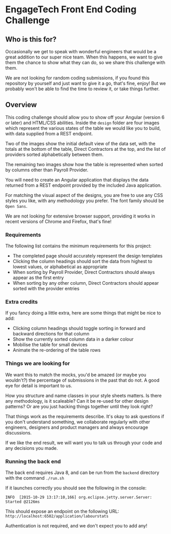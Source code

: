 # EngageTech Front End Coding Challenge

## Who is this for?

Occasionally we get to speak with wonderful engineers that would be a great addition to our super nice team. When this happens, we want to give them the chance to show what they can do, so we share this challenge with them.

We are not looking for random coding submissions, if you found this repository by yourself and just want to give it a go, that's fine, enjoy! But we probably won't be able to find the time to review it, or take things further.

## Overview

This coding challenge should allow you to show off your Angular (version 6 or later) and HTML/CSS abilities. Inside the `design` folder are four images which represent the various states of the table we would like you to build, with data supplied from a REST endpoint.

Two of the images show the initial default view of the data set, with the totals at the bottom of the table, Direct Contractors at the top, and the list of providers sorted alphabetically between them.

The remaining two images show how the table is represented when sorted by columns other than Payroll Provider.

You will need to create an Angular application that displays the data returned from a  REST endpoint provided by the included Java application.

For matching the visual aspect of the designs, you are free to use any CSS styles you like, with any methodology you prefer. The font family should be `Open Sans`.

We are not looking for extensive browser support, providing it works in recent versions of Chrome and Firefox, that's fine!

### Requirements

The following list contains the minimum requirements for this project:

* The completed page should accurately represent the design templates
* Clicking the column headings should sort the data from highest to lowest values, or alphabetical as appropriate
* When sorting by Payroll Provider, Direct Contractors should always appear as the first entry
* When sorting by any other column, Direct Contractors should appear sorted with the provider entries

### Extra credits

If you fancy doing a little extra, here are some things that might be nice to add:

* Clicking column headings should toggle sorting in forward and backward directions for that column
* Show the currently sorted column data in a darker colour
* Mobilise the table for small devices
* Animate the re-ordering of the table rows

### Things we are looking for

We want this to match the mocks, you'd be amazed (or maybe you wouldn't?) the percentage of submissions in the past that do not. A good eye for detail is important to us.

How you structure and name classes in your style sheets matters. Is there any methodology, is it scaleable? Can it be re-used for other design patterns? Or are you just hacking things together until they look right?

That things work as the requirements describe. It's okay to ask questions if you don't understand something, we collaborate regularly with other engineers, designers and product managers and always encourage discussions.

If we like the end result, we will want you to talk us through your code and any decisions you made.

### Running the back end

The back end requires Java 8, and can be run from the `backend` directory with the command `./run.sh`

If it launches correctly you should see the following in the console:

`INFO  [2015-10-29 13:17:10,166] org.eclipse.jetty.server.Server: Started @2126ms`

This should expose an endpoint on the following URL:
`http://localhost:6502/application/labourstats`

Authentication is not required, and we don't expect you to add any!
